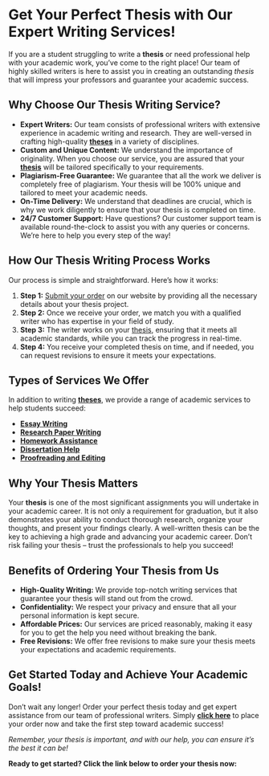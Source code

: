 # Get Your Perfect Thesis with Our Expert Writing Services!

If you are a student struggling to write a **thesis** or need professional help with your academic work, you’ve come to the right place! Our team of highly skilled writers is here to assist you in creating an outstanding _thesis_ that will impress your professors and guarantee your academic success.

## Why Choose Our Thesis Writing Service?

- **Expert Writers:** Our team consists of professional writers with extensive experience in academic writing and research. They are well-versed in crafting high-quality [**theses**](https://tinyurl.com/topessay?keyword=making+a+good+thesis) in a variety of disciplines.
- **Custom and Unique Content:** We understand the importance of originality. When you choose our service, you are assured that your [**thesis**](https://tinyurl.com/topessay?keyword=making+a+good+thesis) will be tailored specifically to your requirements.
- **Plagiarism-Free Guarantee:** We guarantee that all the work we deliver is completely free of plagiarism. Your thesis will be 100% unique and tailored to meet your academic needs.
- **On-Time Delivery:** We understand that deadlines are crucial, which is why we work diligently to ensure that your thesis is completed on time.
- **24/7 Customer Support:** Have questions? Our customer support team is available round-the-clock to assist you with any queries or concerns. We’re here to help you every step of the way!

## How Our Thesis Writing Process Works

Our process is simple and straightforward. Here’s how it works:

1. **Step 1:** [Submit your order](https://tinyurl.com/topessay?keyword=making+a+good+thesis) on our website by providing all the necessary details about your thesis project.
2. **Step 2:** Once we receive your order, we match you with a qualified writer who has expertise in your field of study.
3. **Step 3:** The writer works on your [thesis](https://tinyurl.com/topessay?keyword=making+a+good+thesis), ensuring that it meets all academic standards, while you can track the progress in real-time.
4. **Step 4:** You receive your completed thesis on time, and if needed, you can request revisions to ensure it meets your expectations.

## Types of Services We Offer

In addition to writing [**theses**](https://tinyurl.com/topessay?keyword=making+a+good+thesis), we provide a range of academic services to help students succeed:

- [**Essay Writing**](https://tinyurl.com/topessay?keyword=making+a+good+thesis)
- [**Research Paper Writing**](https://tinyurl.com/topessay?keyword=making+a+good+thesis)
- [**Homework Assistance**](https://tinyurl.com/topessay?keyword=making+a+good+thesis)
- [**Dissertation Help**](https://tinyurl.com/topessay?keyword=making+a+good+thesis)
- [**Proofreading and Editing**](https://tinyurl.com/topessay?keyword=making+a+good+thesis)

## Why Your Thesis Matters

Your **thesis** is one of the most significant assignments you will undertake in your academic career. It is not only a requirement for graduation, but it also demonstrates your ability to conduct thorough research, organize your thoughts, and present your findings clearly. A well-written thesis can be the key to achieving a high grade and advancing your academic career. Don’t risk failing your thesis – trust the professionals to help you succeed!

## Benefits of Ordering Your Thesis from Us

- **High-Quality Writing:** We provide top-notch writing services that guarantee your thesis will stand out from the crowd.
- **Confidentiality:** We respect your privacy and ensure that all your personal information is kept secure.
- **Affordable Prices:** Our services are priced reasonably, making it easy for you to get the help you need without breaking the bank.
- **Free Revisions:** We offer free revisions to make sure your thesis meets your expectations and academic requirements.

## Get Started Today and Achieve Your Academic Goals!

Don’t wait any longer! Order your perfect thesis today and get expert assistance from our team of professional writers. Simply [**click here**](https://tinyurl.com/topessay?keyword=making+a+good+thesis) to place your order now and take the first step toward academic success!

_Remember, your thesis is important, and with our help, you can ensure it’s the best it can be!_

**Ready to get started? Click the link below to order your thesis now:**
